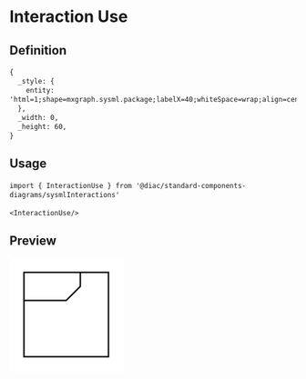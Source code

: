 # Interaction Use

## Definition

```
{
  _style: { 
    entity: 'html=1;shape=mxgraph.sysml.package;labelX=40;whiteSpace=wrap;align=center;',
  },
  _width: 0,
  _height: 60,
}
```

## Usage

```
import { InteractionUse } from '@diac/standard-components-diagrams/sysmlInteractions'

<InteractionUse/>
```

## Preview

<img src="./interaction-use.png" width="200"/>

